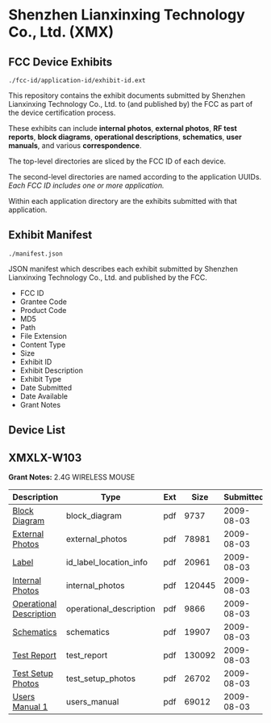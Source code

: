 # Shenzhen Lianxinxing Technology Co., Ltd. (XMX)
## FCC Device Exhibits

```
./fcc-id/application-id/exhibit-id.ext
```

This repository contains the exhibit documents submitted by Shenzhen Lianxinxing Technology Co., Ltd. to (and published by) the FCC as part of the device certification process.

These exhibits can include **internal photos**, **external photos**, **RF test reports**, **block diagrams**, **operational descriptions**, **schematics**, **user manuals**, and various **correspondence**.

The top-level directories are sliced by the FCC ID of each device.

The second-level directories are named according to the application UUIDs. *Each FCC ID includes one or more application.*

Within each application directory are the exhibits submitted with that application. 

## Exhibit Manifest

```
./manifest.json
```

JSON manifest which describes each exhibit submitted by Shenzhen Lianxinxing Technology Co., Ltd. and published by the FCC.

- FCC ID
- Grantee Code
- Product Code
- MD5
- Path
- File Extension
- Content Type
- Size
- Exhibit ID
- Exhibit Description
- Exhibit Type
- Date Submitted
- Date Available
- Grant Notes

## Device List
## XMXLX-W103
**Grant Notes:** 2.4G WIRELESS MOUSE

| Description | Type | Ext | Size | Submitted | Available |
| ----------- | ---- | --- | ---- | --------- | --------- |
| [Block Diagram](XMXLX-W103/be58689fb6f95050be3391f1a4c15159/1148442.pdf) | block_diagram | pdf | 9737 | 2009-08-03 | 2009-08-03 |
| [External Photos](XMXLX-W103/be58689fb6f95050be3391f1a4c15159/1148444.pdf) | external_photos | pdf | 78981 | 2009-08-03 | 2009-08-03 |
| [Label](XMXLX-W103/be58689fb6f95050be3391f1a4c15159/1148446.pdf) | id_label_location_info | pdf | 20961 | 2009-08-03 | 2009-08-03 |
| [Internal Photos](XMXLX-W103/be58689fb6f95050be3391f1a4c15159/1148447.pdf) | internal_photos | pdf | 120445 | 2009-08-03 | 2009-08-03 |
| [Operational Description](XMXLX-W103/be58689fb6f95050be3391f1a4c15159/1148443.pdf) | operational_description | pdf | 9866 | 2009-08-03 | 2009-08-03 |
| [Schematics](XMXLX-W103/be58689fb6f95050be3391f1a4c15159/1148449.pdf) | schematics | pdf | 19907 | 2009-08-03 | 2009-08-03 |
| [Test Report](XMXLX-W103/be58689fb6f95050be3391f1a4c15159/1148445.pdf) | test_report | pdf | 130092 | 2009-08-03 | 2009-08-03 |
| [Test Setup Photos](XMXLX-W103/be58689fb6f95050be3391f1a4c15159/1148450.pdf) | test_setup_photos | pdf | 26702 | 2009-08-03 | 2009-08-03 |
| [Users Manual 1](XMXLX-W103/be58689fb6f95050be3391f1a4c15159/1148448.pdf) | users_manual | pdf | 69012 | 2009-08-03 | 2009-08-03 |
